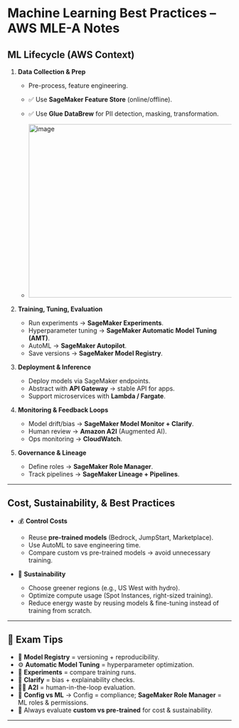 # Machine Learning Best Practices – AWS MLE-A Notes

## ML Lifecycle (AWS Context)
1. **Data Collection & Prep**  
   - Pre-process, feature engineering.  
   - ✅ Use **SageMaker Feature Store** (online/offline).  
   - ✅ Use **Glue DataBrew** for PII detection, masking, transformation.
  
   - <img width="882" height="389" alt="image" src="https://github.com/user-attachments/assets/b0ac963b-2852-4e83-8727-963d831ca87f" />


2. **Training, Tuning, Evaluation**  
   - Run experiments → **SageMaker Experiments**.  
   - Hyperparameter tuning → **SageMaker Automatic Model Tuning (AMT)**.  
   - AutoML → **SageMaker Autopilot**.  
   - Save versions → **SageMaker Model Registry**.  

3. **Deployment & Inference**  
   - Deploy models via SageMaker endpoints.  
   - Abstract with **API Gateway** → stable API for apps.  
   - Support microservices with **Lambda / Fargate**.  

4. **Monitoring & Feedback Loops**  
   - Model drift/bias → **SageMaker Model Monitor + Clarify**.  
   - Human review → **Amazon A2I** (Augmented AI).  
   - Ops monitoring → **CloudWatch**.  

5. **Governance & Lineage**  
   - Define roles → **SageMaker Role Manager**.  
   - Track pipelines → **SageMaker Lineage + Pipelines**.  

---

## Cost, Sustainability, & Best Practices
- 💰 **Control Costs**  
  - Reuse **pre-trained models** (Bedrock, JumpStart, Marketplace).  
  - Use AutoML to save engineering time.  
  - Compare custom vs pre-trained models → avoid unnecessary training.  

- 🌱 **Sustainability**  
  - Choose greener regions (e.g., US West with hydro).  
  - Optimize compute usage (Spot Instances, right-sized training).  
  - Reduce energy waste by reusing models & fine-tuning instead of training from scratch.  

---

## 🔑 Exam Tips
- 📂 **Model Registry** = versioning + reproducibility.  
- ⚙️ **Automatic Model Tuning** = hyperparameter optimization.  
- 🧪 **Experiments** = compare training runs.  
- 👀 **Clarify** = bias + explainability checks.  
- 🧑‍⚖️ **A2I** = human-in-the-loop evaluation.  
- 🔗 **Config vs ML** → Config = compliance; **SageMaker Role Manager** = ML roles & permissions.  
- 💸 Always evaluate **custom vs pre-trained** for cost & sustainability.  

---
